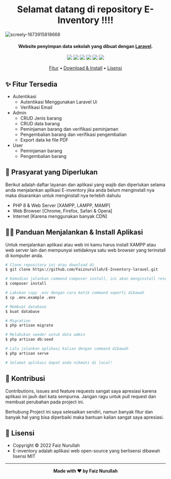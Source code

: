 <h1 align="center">Selamat datang di repository E-Inventory !!!!
</h1>

![screely-1673915818668](https://user-images.githubusercontent.com/59213454/212785383-124795d2-672b-40a0-b408-f1f39f01f394.png)

<p></p>

<h4 align="center">Website penyimpan data sekolah yang dibuat dengan <a href="https://laravel.com/" target="_blank">Laravel</a>.
</h4>

<p></p>

<p align="center">
	<img src="https://img.shields.io/github/issues/faiznurullah/E-Inventory-laravel?style=flat-square">
	<img src="https://img.shields.io/github/stars/faiznurullah/E-Inventory-laravel?style=flat-square"> 
	<img src="https://img.shields.io/github/forks/faiznurullah/E-Inventory-laravel?style=flat-square">
	<img src="https://img.shields.io/github/license/faiznurullah/E-Inventory-laravel?style=flat-square">
	<img src="https://img.shields.io/badge/maintained%3F-no-red.svg?style=flat-square">
	<img src="https://img.shields.io/github/followers/faiznurullah.svg?style=flat-square&label=followers">
</p>

<p align="center">
  <a href="#fitur">Fitur</a> •
  <a href="#download">Download & Install</a> •
  <a href="#lisensi">Lisensi</a>
</p>

<p></p>


<p></p>

<h2 id="fitur">✨ Fitur Tersedia</h2>

- Autentikasi
  - Autentikasi Menggunakan Laravel Ui
  - Verifikasi Email
- Admin
  - CRUD Jenis barang
  - CRUD data barang
  - Peminjaman barang dan verifikasi peminjaman
  - Pengembalian barang dan verifikasi pengembalian
  - Export data ke file PDF
- User
  - Peminjaman barang
  - Pengembalian barang
 
<p></p>



<h2 id="syarat">💾 Prasyarat yang Diperlukan</h2>

Berikut adalah daftar layanan dan aplikasi yang wajib dan diperlukan selama anda menjalankan aplikasi E-inventory jika anda belum menginstall nya maka disarankan untuk menginstall nya terlebih dahulu

- PHP 8 & Web Server [XAMPP, LAMPP, MAMP]
- Web Browser [Chrome, Firefox, Safari & Opera]
- Internet [Karena menggunakan banyak CDN]

<p></p>

<h2 id="download">🐱‍💻 Panduan Menjalankan & Install Aplikasi</h2>

Untuk menjalankan aplikasi atau web ini kamu harus install XAMPP atau web server lain dan mempunyai setidaknya satu web browser yang terinstall di komputer anda.

```bash
# Clone repository ini atau download di
$ git clone https://github.com/Faiznurullah/E-Inventory-laravel.git

# Kemudian jalankan command composer install, ini akan menginstall resources yang laravel butuhkan
$ composer install

# Lakukan copy .env dengan cara ketik command seperti dibawah 
$ cp .env.example .env

# Membuat database
$ buat database

# Migration
$ php artisan migrate

# Melakukan seeder untuk data admin
$ php artisan db:seed

# Lalu jalankan aplikasi kalian dengan command dibawah
$ php artisan serve

# Selamat aplikasi dapat anda nikmati di local!
```
<p></p>




<h2 id="kontribusi">🤝 Kontribusi</h2>

Contributions, issues and feature requests sangat saya apresiasi karena aplikasi ini jauh dari kata sempurna. Jangan ragu untuk pull request dan membuat perubahan pada project ini.

Berhubung Project ini saya selesaikan sendiri, namun banyak fitur dan banyak hal yang bisa diperbaiki maka bantuan kalian sangat saya apresiasi.

<p></p>

<h2 id="lisensi">📝 Lisensi</h2>

- Copyright © 2022 Faiz Nurullah 
- E-inventory adalah aplikasi web open-source yang berlisensi dibawah lisensi MIT

---

**<p align="center">Made with ❤️ by Faiz Nurullah</p>**
